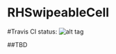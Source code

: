 # RHSwipeableCell

#Travis CI status: ![alt tag](https://travis-ci.org/robertherdzik/RHSwipeableCell.svg?branch=master)

##TBD
